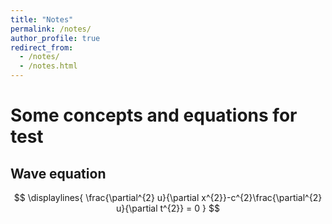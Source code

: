 ```yaml
---
title: "Notes"
permalink: /notes/
author_profile: true
redirect_from: 
  - /notes/
  - /notes.html
---
```


# Some concepts and equations for test

## Wave equation

$$
\displaylines{
\frac{\partial^{2} u}{\partial x^{2}}-c^{2}\frac{\partial^{2} u}{\partial t^{2}} = 0 
}
$$
